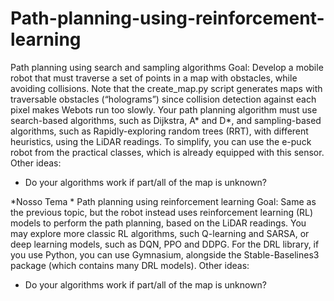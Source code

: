 # Path-planning-using-reinforcement-learning


Path planning using search and sampling algorithms
Goal: Develop a mobile robot that must traverse a set of points in a map with obstacles, while avoiding collisions.
Note that the create_map.py script generates maps with traversable obstacles (“holograms”) since collision detection against each pixel makes Webots run too slowly.
Your path planning algorithm must use search-based algorithms, such as Dijkstra, A* and D*, and sampling-based algorithms, such as Rapidly-exploring random trees (RRT), with different heuristics, using the LiDAR readings. To simplify, you can use the e-puck robot from the practical classes, which is already equipped with this sensor.
Other ideas:
- Do your algorithms work if part/all of the map is unknown?


*Nosso Tema *
Path planning using reinforcement learning
Goal: Same as the previous topic, but the robot instead uses reinforcement learning (RL) models to perform the path planning, based on the LiDAR readings. You may explore more classic RL algorithms, such Q-learning and SARSA, or deep learning models, such as DQN, PPO and DDPG. For the DRL library, if you use Python, you can use Gymnasium, alongside the Stable-Baselines3 package (which contains many DRL models).
Other ideas:
- Do your algorithms work if part/all of the map is unknown?
